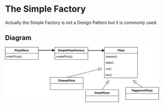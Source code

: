 # The Simple Factory
Actually the Simple Factory is not a Design Pattern but it is commonly used. 

## Diagram
![SimpleFactory](SimpleFactory.svg)